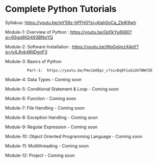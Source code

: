 # Complete Python Tutorials
Syllabus: https://youtu.be/mY59z-hPFH0?si=AIah0oCa_ZbiK9wh

Module-1: Overview of Python : https://youtu.be/Qd1kYu6Ii80?si=6Sgq9IQj493BNqYQ

Module-2: Software Installation : https://youtu.be/WqGgImzX4pY?si=IvIL8yb4RjlDgnF3

Module-3: Basics of Python

              Part-1:  https://youtu.be/Pmv1eOEpc_c?si=Dq8YiuGiUU7WWYZ0

Module-4: Data Types - Coming soon

Module-5: Conditional Statement & Loop - Coming soon

Module-6: Function - Coming soon

Module-7: File Handling - Coming soon

Module-8: Exception Handling - Coming soon

Module-9: Regular Expression - Coming soon

Module-10: Object Oriented Programming Language - Coming soon

Module-11: Multithreading - Coming soon

Module-12: Project - Coming soon



